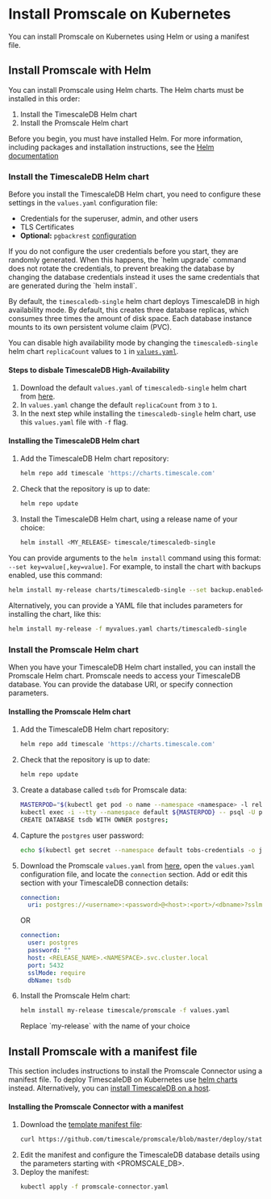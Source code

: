 # Install Promscale on Kubernetes
You can install Promscale on Kubernetes using Helm or using a manifest file.

## Install Promscale with Helm
You can install Promscale using Helm charts. The Helm charts must be installed
in this order:
1.  Install the TimescaleDB Helm chart
1.  Install the Promscale Helm chart

Before you begin, you must have installed Helm. For more information, including
packages and installation instructions, see the
[Helm documentation][helm-install]

### Install the TimescaleDB Helm chart
Before you install the TimescaleDB Helm chart, you need to configure these
settings in the `values.yaml` configuration file:
*   Credentials for the superuser, admin, and other users
*   TLS Certificates
*   **Optional:** `pgbackrest` [configuration][timescale-backups]

<highlight type="note">
If you do not configure the user credentials before you start, they are randomly
generated. When this happens, the `helm upgrade` command does not rotate the
credentials, to prevent breaking the database by changing the database
credentials instead it uses the same credentials that are generated during the
`helm install`.
</highlight>

By default, the `timescaledb-single` helm chart deploys TimescaleDB in 
high availability mode. By default, this creates three database replicas, 
which consumes three times the amount of disk space. Each database 
instance mounts to its own persistent volume claim (PVC). 

You can 
disable high availability mode by changing the `timescaledb-single` 
helm chart `replicaCount` values to `1` in [`values.yaml`][timescaledb-single-values-yaml].

<procedure>

#### Steps to disbale TimescaleDB High-Availability
1.  Download the default `values.yaml` of `timescaledb-single` helm chart from [here][timescaledb-single-values-yaml].
1.  In `values.yaml` change the default `replicaCount` from `3` to `1`. 
1.  In the next step while installing the `timescaledb-single` helm chart, use this `values.yaml` file with `-f` flag.

</procedure>


<procedure>

#### Installing the TimescaleDB Helm chart
1.  Add the TimescaleDB Helm chart repository:
    ```bash
    helm repo add timescale 'https://charts.timescale.com'
    ```
1.  Check that the repository is up to date:
    ```bash
    helm repo update
    ```
1.  Install the TimescaleDB Helm chart, using a release name of your choice:
    ```bash
    helm install <MY_RELEASE> timescale/timescaledb-single
    ```

</procedure>

You can provide arguments to the `helm install` command using this format:
`--set key=value[,key=value]`. For example, to install the  chart with backups
enabled, use this command:
```bash
helm install my-release charts/timescaledb-single --set backup.enabled=true
```

Alternatively, you can provide a YAML file that includes parameters for
installing the chart, like this:
```bash
helm install my-release -f myvalues.yaml charts/timescaledb-single
```

### Install the Promscale Helm chart
When you have your TimescaleDB Helm chart installed, you can install the
Promscale Helm chart. Promscale needs to access your TimescaleDB database. You
can provide the database URI, or specify connection parameters.

<procedure>

#### Installing the Promscale Helm chart
1.  Add the TimescaleDB Helm chart repository:
    ```bash
    helm repo add timescale 'https://charts.timescale.com'
    ```
1.  Check that the repository is up to date:
    ```bash
    helm repo update
    ```
1.  Create a database called `tsdb` for Promscale data:
    ```bash
    MASTERPOD="$(kubectl get pod -o name --namespace <namespace> -l release=<releaseName>,role=master)"
    kubectl exec -i --tty --namespace default ${MASTERPOD} -- psql -U postgres
    CREATE DATABASE tsdb WITH OWNER postgres;
    ```
1.  Capture the `postgres` user password:
    ```bash
    echo $(kubectl get secret --namespace default tobs-credentials -o jsonpath="{.data.PATRONI_SUPERUSER_PASSWORD}" | base64 --decode)
    ```
1.  Download the Promscale
    `values.yaml` from [here][promscale-values-yaml], open the `values.yaml` configuration file, and locate the `connection`
    section. Add or edit this section with your TimescaleDB connection details:
    <terminal>

    <tab label='Database URI'>

    ```yaml
    connection:
      uri: postgres://<username>:<password>@<host>:<port>/<dbname>?sslmode=require
    ```

    </tab>

    OR

    <tab label="Connection parameters">

    ```yaml
    connection:
      user: postgres
      password: ""
      host: <RELEASE_NAME>.<NAMESPACE>.svc.cluster.local
      port: 5432
      sslMode: require
      dbName: tsdb
    ```
    </tab>
    </terminal>

1.  Install the Promscale Helm chart:
    ```bash
    helm install my-release timescale/promscale -f values.yaml
    ```

    <highlight type="note">
    Replace `my-release` with the name of your choice
    </highlight>

</procedure>

## Install Promscale with a manifest file
This section includes instructions to install the Promscale Connector using a
manifest file. To deploy TimescaleDB on Kubernetes use
[helm charts][timescaledb-install-helm] instead. Alternatively, you can
[install TimescaleDB on a host][timescaledb-host-install].

<procedure>

#### Installing the Promscale Connector with a manifest
1.  Download the [template manifest file][template-manifest]:
    ```bash
    curl https://github.com/timescale/promscale/blob/master/deploy/static/deploy.yaml --output promscale-connector.yaml
    ```
1.  Edit the manifest and configure the TimescaleDB database details using the
    parameters starting with <PROMSCALE_DB>.
1.  Deploy the manifest:
    ```bash
    kubectl apply -f promscale-connector.yaml
    ```

</procedure>


[timescaledb-host-install]: promscale/:currentVersion:/installation/source#install-timescaledb
[timescaledb-install-helm]: promscale/:currentVersion:/installation/kubernetes#install-the-timescaledb-helm-chart
[helm-install]: https://helm.sh/docs/intro/install/
[promscale-values-yaml]: https://github.com/timescale/promscale/blob/master/deploy/helm-chart/values.yaml
[timescaledb-single-values-yaml]: https://github.com/timescale/timescaledb-kubernetes/blob/master/charts/timescaledb-single/values.yaml 
[timescale-backups]: https://github.com/timescale/timescaledb-kubernetes/tree/master/charts/timescaledb-single#create-backups-to-s3
[template-manifest]: https://github.com/timescale/promscale/blob/master/deploy/static/deploy.yaml
